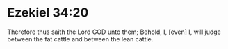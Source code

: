 # Ezekiel 34:20

Therefore thus saith the Lord GOD unto them; Behold, I, [even] I, will judge between the fat cattle and between the lean cattle.